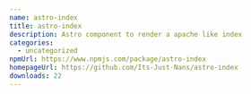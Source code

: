 ```yaml
---
name: astro-index
title: astro-index
description: Astro component to render a apache like index
categories:
  - uncategorized
npmUrl: https://www.npmjs.com/package/astro-index
homepageUrl: https://github.com/Its-Just-Nans/astro-index
downloads: 22
---
```

